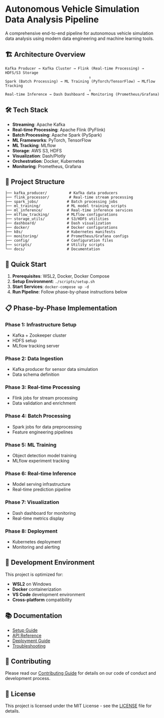 # Autonomous Vehicle Simulation Data Analysis Pipeline

A comprehensive end-to-end pipeline for autonomous vehicle simulation data analysis using modern data engineering and machine learning tools.

## 🏗️ Architecture Overview

```
Kafka Producer → Kafka Cluster → Flink (Real-time Processing) → HDFS/S3 Storage
                                      ↓
Spark (Batch Processing) → ML Training (PyTorch/TensorFlow) → MLflow Tracking
                                      ↓
Real-time Inference → Dash Dashboard → Monitoring (Prometheus/Grafana)
```

## 🛠️ Tech Stack

- **Streaming**: Apache Kafka
- **Real-time Processing**: Apache Flink (PyFlink)
- **Batch Processing**: Apache Spark (PySpark)
- **ML Frameworks**: PyTorch, TensorFlow
- **ML Tracking**: MLflow
- **Storage**: AWS S3, HDFS
- **Visualization**: Dash/Plotly
- **Orchestration**: Docker, Kubernetes
- **Monitoring**: Prometheus, Grafana

## 📁 Project Structure

```
├── kafka_producer/          # Kafka data producers
├── flink_processor/         # Real-time stream processing
├── spark_jobs/             # Batch processing jobs
├── ml_training/            # ML model training scripts
├── ml_inference/           # Real-time inference services
├── mlflow_tracking/        # MLflow configurations
├── storage_utils/          # S3/HDFS utilities
├── dashboard/              # Dash visualization
├── docker/                 # Docker configurations
├── k8s/                    # Kubernetes manifests
├── monitoring/             # Prometheus/Grafana configs
├── config/                 # Configuration files
├── scripts/                # Utility scripts
└── docs/                   # Documentation
```

## 🚀 Quick Start

1. **Prerequisites**: WSL2, Docker, Docker Compose
2. **Setup Environment**: `./scripts/setup.sh`
3. **Start Services**: `docker-compose up -d`
4. **Run Pipeline**: Follow phase-by-phase instructions below

## 📋 Phase-by-Phase Implementation

### Phase 1: Infrastructure Setup

- Kafka + Zookeeper cluster
- HDFS setup
- MLflow tracking server

### Phase 2: Data Ingestion

- Kafka producer for sensor data simulation
- Data schema definition

### Phase 3: Real-time Processing

- Flink jobs for stream processing
- Data validation and enrichment

### Phase 4: Batch Processing

- Spark jobs for data preprocessing
- Feature engineering pipelines

### Phase 5: ML Training

- Object detection model training
- MLflow experiment tracking

### Phase 6: Real-time Inference

- Model serving infrastructure
- Real-time prediction pipeline

### Phase 7: Visualization

- Dash dashboard for monitoring
- Real-time metrics display

### Phase 8: Deployment

- Kubernetes deployment
- Monitoring and alerting

## 🔧 Development Environment

This project is optimized for:

- **WSL2** on Windows
- **Docker** containerization
- **VS Code** development environment
- **Cross-platform** compatibility

## 📚 Documentation

- [Setup Guide](docs/setup.md)
- [API Reference](docs/api.md)
- [Deployment Guide](docs/deployment.md)
- [Troubleshooting](docs/troubleshooting.md)

## 🤝 Contributing

Please read our [Contributing Guide](CONTRIBUTING.md) for details on our code of conduct and development process.

## 📄 License

This project is licensed under the MIT License - see the [LICENSE](LICENSE) file for details.
